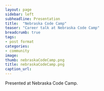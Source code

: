 ```yaml
---
layout: page
sidebar: left
subheadline: Presentation
title:  "Nebraska Code Camp"
teaser: "Career talk at Nebraska Code Camp"
breadcrumb: true
tags:
- post format
categories:
- community
image:
thumb: nebraskaCodeCamp.png
title: nebraskaCodeCamp.png
caption_url:
---
```

Presented at Nebraska Code Camp.


